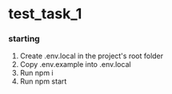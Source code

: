 # test_task_1

### starting
1. Create .env.local in the project's root folder
2. Copy .env.example into .env.local
3. Run npm i
4. Run npm start
